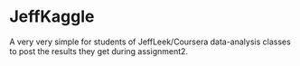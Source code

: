 JeffKaggle
==========

A very very simple for students of JeffLeek/Coursera data-analysis classes to post the results they get during assignment2.

